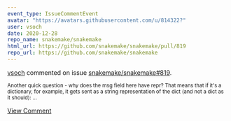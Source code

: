 ```yaml
---
event_type: IssueCommentEvent
avatar: "https://avatars.githubusercontent.com/u/814322?"
user: vsoch
date: 2020-12-28
repo_name: snakemake/snakemake
html_url: https://github.com/snakemake/snakemake/pull/819
repo_url: https://github.com/snakemake/snakemake
---
```


<a href='https://github.com/vsoch' target='_blank'>vsoch</a> commented on issue <a href='https://github.com/snakemake/snakemake/pull/819' target='_blank'>snakemake/snakemake#819</a>.

<small>Another quick question - why does the msg field here have repr? That means that if it's a dictionary, for example, it gets sent as a string representation of the dict (and not a dict as it should):...</small>

<a href='https://github.com/snakemake/snakemake/pull/819' target='_blank'>View Comment</a>